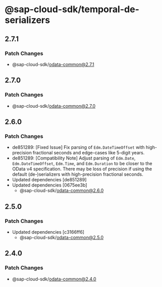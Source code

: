 # @sap-cloud-sdk/temporal-de-serializers

## 2.7.1

### Patch Changes

- @sap-cloud-sdk/odata-common@2.7.1

## 2.7.0

### Patch Changes

- @sap-cloud-sdk/odata-common@2.7.0

## 2.6.0

### Patch Changes

- de851289: [Fixed Issue] Fix parsing of `Edm.DateTimeOffset` with high-precision fractional seconds and edge-cases like 5-digit years.
- de851289: [Compatibility Note] Adjust parsing of `Edm.Date`, `Edm.DateTimeOffset`, `Edm.Time`, and `Edm.Duration` to be closer to the OData v4 specification.
  There may be loss of precision if using the default (de-)serializers with high-precision fractional seconds.
- Updated dependencies [de851289]
- Updated dependencies [0675ee3b]
  - @sap-cloud-sdk/odata-common@2.6.0

## 2.5.0

### Patch Changes

- Updated dependencies [c3166ff6]
  - @sap-cloud-sdk/odata-common@2.5.0

## 2.4.0

### Patch Changes

- @sap-cloud-sdk/odata-common@2.4.0
